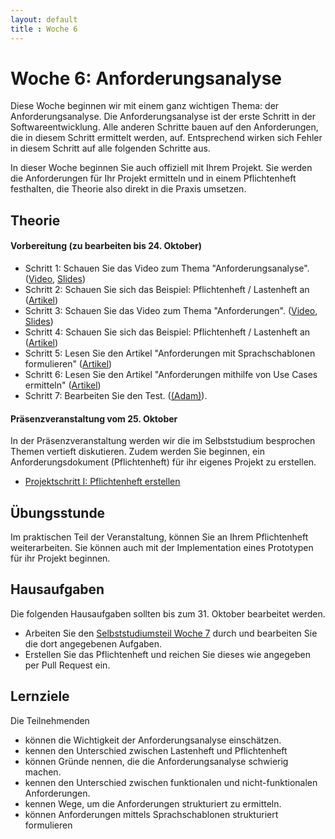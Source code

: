 ```yaml
---
layout: default
title : Woche 6
---
```


# Woche 6: Anforderungsanalyse

Diese Woche beginnen wir mit einem ganz wichtigen Thema: der Anforderungsanalyse.
Die Anforderungsanalyse ist der erste Schritt in der Softwareentwicklung. Alle anderen Schritte bauen auf den Anforderungen, die in diesem Schritt ermittelt werden, auf. Entsprechend wirken sich Fehler in diesem Schritt auf alle folgenden Schritte aus. 

In dieser Woche beginnen Sie auch offiziell mit Ihrem Projekt. Sie werden die Anforderungen für Ihr Projekt ermitteln und in einem Pflichtenheft festhalten, die Theorie also direkt in die Praxis umsetzen.


## Theorie

#### Vorbereitung (zu bearbeiten bis 24. Oktober)

* Schritt 1: Schauen Sie das Video zum Thema "Anforderungsanalyse".  ([Video](https://unibas.cloud.panopto.eu/Panopto/Pages/Viewer.aspx?id=6fc1cb17-1d31-4801-ba1f-b06800dc59f4), [Slides](./slides/Anforderungsanalyse.pdf))
* Schritt 2: Schauen Sie sich das Beispiel: Pflichtenheft / Lastenheft an ([Artikel](./pflichtenheft1))
* Schritt 3: Schauen Sie das Video zum Thema "Anforderungen". ([Video](https://unibas.cloud.panopto.eu/Panopto/Pages/Viewer.aspx?id=0478c9a3-c17f-4dff-9bf4-b06800dc59ee), [Slides](./slides/Anforderungen.pdf))
* Schritt 4: Schauen Sie sich das Beispiel: Pflichtenheft / Lastenheft an ([Artikel](./pflichtenheft2))
* Schritt 5: Lesen Sie den Artikel "Anforderungen mit Sprachschablonen formulieren" ([Artikel](./language-templates))
* Schritt 6: Lesen Sie den Artikel "Anforderungen mithilfe von Use Cases ermitteln" ([Artikel](./use-cases))
* Schritt 7: Bearbeiten Sie den Test. ([(Adam)](https://adam.unibas.ch/goto_adam_tst_1629489.html)).

#### Präsenzveranstaltung vom 25. Oktober

In der Präsenzveranstaltung werden wir die im Selbststudium besprochen Themen vertieft diskutieren. Zudem werden Sie beginnen, ein Anforderungsdokument (Pflichtenheft) für ihr eigenes Projekt zu erstellen.

* [Projektschritt I: Pflichtenheft erstellen](../project/step1/exercises)

## Übungsstunde

Im praktischen Teil der Veranstaltung, können Sie an Ihrem Pflichtenheft weiterarbeiten. Sie können auch mit der Implementation eines Prototypen für ihr Projekt beginnen.

## Hausaufgaben

Die folgenden Hausaufgaben sollten bis zum 31. Oktober bearbeitet werden. 

* Arbeiten Sie den [Selbststudiumsteil Woche 7](../week7/index) durch und bearbeiten Sie die dort angegebenen Aufgaben. 
* Erstellen Sie das Pflichtenheft und reichen Sie dieses wie angegeben per Pull Request ein.

## Lernziele

Die Teilnehmenden 
- können die Wichtigkeit der Anforderungsanalyse einschätzen.
- kennen den Unterschied zwischen Lastenheft und Pflichtenheft
- können Gründe nennen, die die Anforderungsanalyse schwierig machen.
- kennen den Unterschied zwischen funktionalen und nicht-funktionalen Anforderungen.
- kennen Wege, um die Anforderungen strukturiert zu ermitteln.
- können Anforderungen mittels Sprachschablonen strukturiert formulieren
